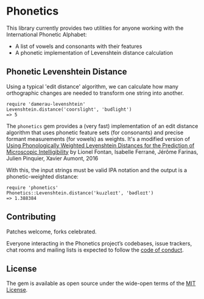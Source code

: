 # Phonetics

This library currently provides two utilities for anyone working with the International Phonetic Alphabet:
* A list of vowels and consonants with their features
* A phonetic implementation of Levenshtein distance calculation

## Phonetic Levenshtein Distance 
Using a typical 'edit distance' algorithm, we can calculate how many
orthographic changes are needed to transform one string into another.
```
require 'damerau-levenshtein'
Levenshtein.distance('coorslight', 'budlight')
=> 5
```

The `phonetics` gem provides a (very fast) implementation of an edit distance
algorithm that uses phonetic feature sets (for consonants) and precise formant
measurements (for vowels) as weights. It's a modified version of [Using
Phonologically Weighted Levenshtein Distances for the Prediction of Microscopic
Intelligibility](https://hal.archives-ouvertes.fr/hal-01474904/document) by
Lionel Fontan, Isabelle Ferrané, Jérôme Farinas, Julien Pinquier, Xavier
Aumont, 2016

With this, the input strings must be valid IPA notation and the output is a phonetic-weighted distance:

```
require 'phonetics'
Phonetics::Levenshtein.distance('kuɹzlɑɪt', 'bədlɑɪt')
=> 1.388384
```

## Contributing

Patches welcome, forks celebrated.

Everyone interacting in the Phonetics project’s codebases, issue trackers, chat rooms and mailing lists is expected to follow the [code of conduct](https://github.com/JackDanger/phonetics/blob/master/CODE_OF_CONDUCT.md).

## License

The gem is available as open source under the wide-open terms of the [MIT License](https://opensource.org/licenses/MIT).
